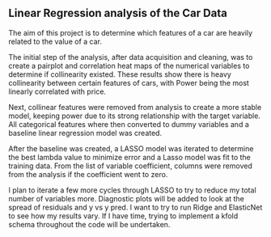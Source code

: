 ## Linear Regression analysis of the Car Data

The aim of this project is to determine which features of a car are heavily related to the value of a car.

The initial step of the analysis, after data acquisition and cleaning, was to create a pairplot and correlation heat maps of the numerical variables to determine if collinearity existed. These results show there is heavy collinearity between certain features of cars, with Power being the most linearly correlated with price.


Next, collinear features were removed from analysis to create a more stable model, keeping power due to its strong relationship with the target variable. All categorical features where then converted to dummy variables and a baseline linear regression model was created.


After the baseline was created, a LASSO model was iterated to determine the best lambda value to minimize error and a Lasso model was fit to the training data. From the list of variable coefficient, columns were removed from the analysis if the coefficient went to zero.


I plan to iterate a few more cycles through LASSO to try to reduce my total number of variables more. Diagnostic plots will be added to look at the spread of residuals and y vs y pred.
I want to try to run Ridge and ElasticNet to see how my results vary. If I have time, trying to implement a kfold schema throughout the code will be undertaken.
